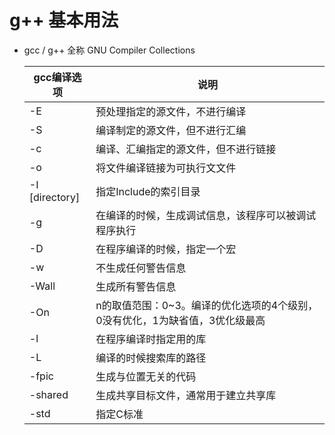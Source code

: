 # g++ 基本用法

- gcc / g++ 全称 GNU Compiler Collections

  | gcc编译选项    | 说明                                                         |
  | -------------- | ------------------------------------------------------------ |
  | -E             | 预处理指定的源文件，不进行编译                               |
  | -S             | 编译制定的源文件，但不进行汇编                               |
  | -c             | 编译、汇编指定的源文件，但不进行链接                         |
  | -o             | 将文件编译链接为可执行文文件                                 |
  | -I [directory] | 指定Include的索引目录                                        |
  | -g             | 在编译的时候，生成调试信息，该程序可以被调试程序执行         |
  | -D             | 在程序编译的时候，指定一个宏                                 |
  | -w             | 不生成任何警告信息                                           |
  | -Wall          | 生成所有警告信息                                             |
  | -On            | n的取值范围：0~3。编译的优化选项的4个级别，0没有优化，1为缺省值，3优化级最高 |
  | -l             | 在程序编译时指定用的库                                       |
  | -L             | 编译的时候搜索库的路径                                       |
  | -fpic          | 生成与位置无关的代码                                         |
  | -shared        | 生成共享目标文件，通常用于建立共享库                         |
  | -std           | 指定C标准                                                    |